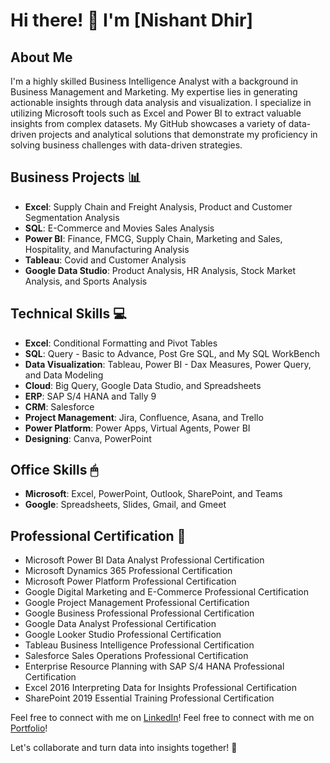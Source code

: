 # Hi there! 👋 I'm [Nishant Dhir]

## About Me
I'm a highly skilled Business Intelligence Analyst with a background in Business Management and Marketing. My expertise lies in generating actionable insights through data analysis and visualization. I specialize in utilizing Microsoft tools such as Excel and Power BI to extract valuable insights from complex datasets. My GitHub showcases a variety of data-driven projects and analytical solutions that demonstrate my proficiency in solving business challenges with data-driven strategies.

## Business Projects 📊
- **Excel**: Supply Chain and Freight Analysis, Product and Customer Segmentation Analysis
- **SQL**: E-Commerce and Movies Sales Analysis
- **Power BI**: Finance, FMCG, Supply Chain, Marketing and Sales, Hospitality, and Manufacturing Analysis
- **Tableau**: Covid and Customer Analysis
- **Google Data Studio**: Product Analysis, HR Analysis, Stock Market Analysis, and Sports Analysis

## Technical Skills 💻
- **Excel**: Conditional Formatting and Pivot Tables
- **SQL**: Query - Basic to Advance, Post Gre SQL, and My SQL WorkBench
- **Data Visualization**: Tableau, Power BI - Dax Measures, Power Query, and Data Modeling
- **Cloud**: Big Query, Google Data Studio, and Spreadsheets
- **ERP**: SAP S/4 HANA and Tally 9
- **CRM**: Salesforce
- **Project Management**: Jira, Confluence, Asana, and Trello
- **Power Platform**: Power Apps, Virtual Agents, Power BI
- **Designing**: Canva, PowerPoint

## Office Skills 🖱
- **Microsoft**: Excel, PowerPoint, Outlook, SharePoint, and Teams
- **Google**: Spreadsheets, Slides, Gmail, and Gmeet

## Professional Certification 📃
- Microsoft Power BI Data Analyst Professional Certification
- Microsoft Dynamics 365 Professional Certification
- Microsoft Power Platform Professional Certification
- Google Digital Marketing and E-Commerce Professional Certification
- Google Project Management Professional Certification
- Google Business Professional Professional Certification
- Google Data Analyst Professional Certification
- Google Looker Studio Professional Certification
- Tableau Business Intelligence Professional Certification
- Salesforce Sales Operations Professional Certification
- Enterprise Resource Planning with SAP S/4 HANA Professional Certification
- Excel 2016 Interpreting Data for Insights Professional Certification
- SharePoint 2019 Essential Training Professional Certification


Feel free to connect with me on [LinkedIn](https://www.linkedin.com/in/nishant-dhir/)!
Feel free to connect with me on [Portfolio]((https://mavenanalytics.io/profile/Nishant-Dhir/105172593))!

Let's collaborate and turn data into insights together! 🚀

